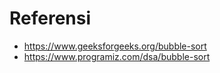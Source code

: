# Referensi

- https://www.geeksforgeeks.org/bubble-sort
- https://www.programiz.com/dsa/bubble-sort